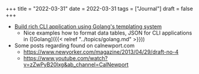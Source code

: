+++
title = "2022-03-31"
date = 2022-03-31
tags = ["Journal"]
draft = false
+++

-   [Build rich CLI application using Golang's templating system](https://lakefs.io/building-rich-cli-applications-with-gos-built-in-templating/)
    -   Nice examples how to format data tables, JSON for CLI applications in ([Golang]({{< relref "../topics/golang.md" >}}))
-   Some posts regarding found on calnewport.com
    -   <https://www.newyorker.com/magazine/2013/04/29/draft-no-4>
    -   <https://www.youtube.com/watch?v=zZwPyB20lxg&ab_channel=CalNewport>